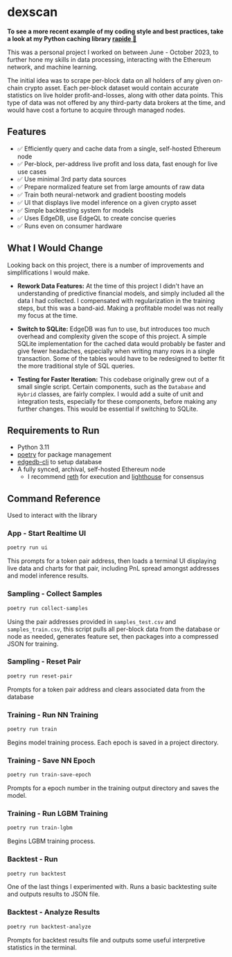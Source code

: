# dexscan

**To see a more recent example of my coding style and best practices, take a look at my Python caching library [rapide 🐎](https://github.com/johnrezk/rapide)**

This was a personal project I worked on between June - October 2023,
to further hone my skills in data processing, interacting with the Ethereum network, and machine learning.

The initial idea was to scrape per-block data on all holders of any given on-chain crypto asset. Each per-block dataset would contain accurate statistics on live holder profit-and-losses, along with other data points. This type of data was not offered by any third-party data brokers at the time, and would have cost a fortune to acquire through managed nodes.

## Features

- ✅ Efficiently query and cache data from a single, self-hosted Ethereum node
- ✅ Per-block, per-address live profit and loss data, fast enough for live use cases
- ✅ Use minimal 3rd party data sources
- ✅ Prepare normalized feature set from large amounts of raw data
- ✅ Train both neural-network and gradient boosting models
- ✅ UI that displays live model inference on a given crypto asset
- ✅ Simple backtesting system for models
- ✅ Uses EdgeDB, use EdgeQL to create concise queries
- ✅ Runs even on consumer hardware

## What I Would Change

Looking back on this project, there is a number of improvements and simplifications I would make.

- **Rework Data Features:** At the time of this project I didn't have an understanding of predictive financial models, and simply included all the data I had collected. I compensated with regularization in the training steps, but this was a band-aid. Making a profitable model was not really my focus at the time.

- **Switch to SQLite:** EdgeDB was fun to use, but introduces too much overhead and complexity given the scope of this project. A simple SQLite implementation for the cached data would probably be faster and give fewer headaches, especially when writing many rows in a single transaction. Some of the tables would have to be redesigned to better fit the more traditional style of SQL queries.

- **Testing for Faster Iteration:** This codebase originally grew out of a small single script. Certain components, such as the `Database` and `Hybrid` classes, are fairly complex. I would add a suite of unit and integration tests, especially for these components, before making any further changes. This would be essential if switching to SQLite.

## Requirements to Run

- Python 3.11
- [poetry](https://python-poetry.org/docs/) for package management
- [edgedb-cli](https://docs.edgedb.com/get-started/quickstart) to setup database
- A fully synced, archival, self-hosted Ethereum node
  - I recommend [reth](https://github.com/paradigmxyz/reth) for execution and [lighthouse](https://github.com/sigp/lighthouse) for consensus

## Command Reference

Used to interact with the library

### App - Start Realtime UI

```bash
poetry run ui
```

This prompts for a token pair address, then loads a terminal UI displaying live data and charts for that pair, including PnL spread amongst addresses and model inference results.

### Sampling - Collect Samples

```bash
poetry run collect-samples
```

Using the pair addresses provided in `samples_test.csv` and `samples_train.csv`, this script pulls all per-block data from the database or node as needed, generates feature set, then packages into a compressed JSON for training.

### Sampling - Reset Pair

```bash
poetry run reset-pair
```

Prompts for a token pair address and clears associated data from the database

### Training - Run NN Training

```bash
poetry run train
```

Begins model training process. Each epoch is saved in a project directory.

### Training - Save NN Epoch

```bash
poetry run train-save-epoch
```

Prompts for a epoch number in the training output directory and saves the model.

### Training - Run LGBM Training

```bash
poetry run train-lgbm
```

Begins LGBM training process.

### Backtest - Run

```bash
poetry run backtest
```

One of the last things I experimented with. Runs a basic backtesting suite and outputs results to JSON file.

### Backtest - Analyze Results

```bash
poetry run backtest-analyze
```

Prompts for backtest results file and outputs some useful interpretive statistics in the terminal.

